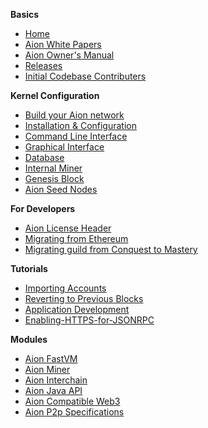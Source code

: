 **Basics** 
- [Home](https://github.com/aionnetwork/aion/wiki)
- [Aion White Papers](https://aion.network/developers/)
- [Aion Owner's Manual](https://github.com/aionnetwork/aion/wiki/Aion-Owner's-Manual)
- [Releases](https://github.com/aionnetwork/aion/releases)
- [Initial Codebase Contributers](https://github.com/aionnetwork/aion/wiki/Contributors)

**Kernel Configuration**
- [Build your Aion network](https://github.com/aionnetwork/aion/wiki/Build-your-Aion-network)
- [Installation & Configuration](https://github.com/aionnetwork/aion/wiki/Installation)
- [Command Line Interface](https://github.com/aionnetwork/aion/wiki/Command-Line-Interface)
- [Graphical Interface](https://github.com/aionnetwork/aion/wiki/Graphical-Interface)
- [Database](https://github.com/aionnetwork/aion/wiki/Database) 
- [Internal Miner](https://github.com/aionnetwork/aion/wiki/Internal-Miner)
- [Genesis Block](https://github.com/aionnetwork/aion/wiki/Genesis-Block)
- [Aion Seed Nodes](https://github.com/aionnetwork/aion/wiki/Aion-Seed-nodes)

**For Developers**
- [Aion License Header](https://github.com/aionnetwork/aion/wiki/Aion-License-Header)
- [Migrating from Ethereum](https://github.com/aionnetwork/aion/wiki/Migrating-from-Ethereum)
- [Migrating guild from Conquest to Mastery](https://github.com/aionnetwork/aion/wiki/Testnet-migration-guild-Q2-(Conquest)----Q3-(Mastery))

**Tutorials**
- [Importing Accounts](https://github.com/aionnetwork/aion/wiki/Importing-Accounts)
- [Reverting to Previous Blocks](https://github.com/aionnetwork/aion/wiki/Reverting-to-Previous-Blocks)
- [Application Development](https://github.com/aionnetwork/aion/wiki/Application-Development-On-Aion)
- [Enabling-HTTPS-for-JSONRPC](https://github.com/aionnetwork/aion/wiki/Enabling-HTTPS-(TLS-SSL)-connection-for-AionWeb3-JSONRPC-calls) 

**Modules**
- [Aion FastVM](https://github.com/aionnetwork/aion_fastvm)
- [Aion Miner](https://github.com/aionnetwork/aion_miner)
- [Aion Interchain](https://github.com/aionnetwork/aion_interchain)
- [Aion Java API](https://github.com/aionnetwork/aion_api)
- [Aion Compatible Web3](https://github.com/aionnetwork/aion_web3)
- [Aion P2p Specifications](https://github.com/aionnetwork/aion/wiki/Aion-P2p-Specifications)
